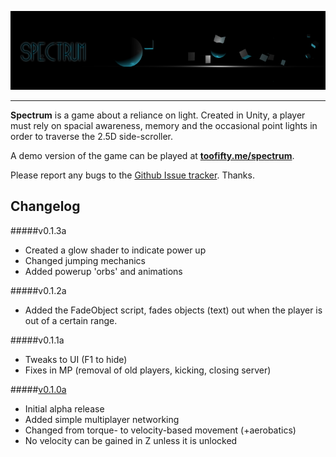 ![Spectrum](img/logo.png)

--------------

__Spectrum__ is a game about a reliance on light. Created in Unity, a player must rely on spacial awareness, memory and the occasional point lights in order to traverse the 2.5D side-scroller.

A demo version of the game can be played at __[toofifty.me/spectrum](http://toofifty.me/spectrum)__.

Please report any bugs to the [Github Issue tracker](https://github.com/Toofifty/spectrum/issues). Thanks.



Changelog
---------

#####v0.1.3a

* Created a glow shader to indicate power up
* Changed jumping mechanics
* Added powerup 'orbs' and animations

#####v0.1.2a

* Added the FadeObject script, fades objects (text) out when the player is out of a certain range.

#####v0.1.1a

* Tweaks to UI (F1 to hide)
* Fixes in MP (removal of old players, kicking, closing server)

#####[v0.1.0a](https://github.com/Toofifty/spectrum/releases)

* Initial alpha release
* Added simple multiplayer networking
* Changed from torque- to velocity-based movement (+aerobatics)
* No velocity can be gained in Z unless it is unlocked
